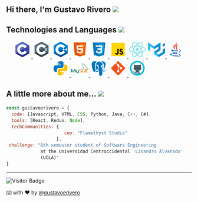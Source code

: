 <h2>Hi there, I'm Gustavo Rivero <img src="https://media.giphy.com/media/EzNwZBbRMFW01B4Cvu/giphy.gif" width="35"></h2>

<h2>Technologies and Languages <img src="https://media.giphy.com/media/WFZvB7VIXBgiz3oDXE/giphy.gif" width="25"/></h2>

<p align="center">
  <a href="https://docs.microsoft.com/en-us/cpp/c-language/?view=msvc-160">
    <img src="/assets/icons/c.png" alt="C"/>
  </a>
  <a href="https://www.w3schools.com/cs/index.php">
    <img src="/assets/icons/csharp.png" alt="C#"/>
  </a>
  <a href="https://www.w3schools.com/cpp/">
    <img src="/assets/icons/c%2B%2B.png" alt="C++"/>
  </a>
  <a href="https://www.w3schools.com/html/">
    <img src="/assets/icons/html5.png" alt="HTML"/>
  </a>
  <a href="https://www.w3schools.com/css/">
    <img src="/assets/icons/css.png" alt="CSS"/>
  </a>
  <a href="https://developer.mozilla.org/es/docs/Web/JavaScript">
    <img src="/assets/icons/javascript.png" alt="JavaScript"/>
  </a>
  <a href="https://reactjs.org/">
    <img src="/assets/icons/react.png" alt="React.js"/>
  </a>
  <a href="https://material-ui.com/">
    <img src="/assets/icons/material-ui.png" alt="Material-UI"/>
  </a>
  <a href="https://www.java.com/">
    <img src="/assets/icons/java.png" alt="Java"/>
  </a>
  <a href="https://www.python.org/">
    <img src="/assets/icons/python.png" alt="Python"/>
  </a>
  <a href="https://www.mysql.com/">
    <img src="/assets/icons/mysql.png" alt="MySQL"/>
  </a>
  <a href="https://www.postgresql.org/">
    <img src="/assets/icons/postgresql.png" alt="PostgreSQL"/>
  </a>
  <a href="https://git-scm.com/">
    <img src="/assets/icons/git.png" alt="Git"/>
  </a>
  <a href="https://github.com/">
    <img src="/assets/icons/github.png" alt="GitHub"/>
  </a>
</p>


<h2>A little more about me... <img src="https://media.giphy.com/media/J5dm29T4xgwyEnUYYc/giphy.gif" width="25"/></h3>

```javascript
const gustavoerivero = {
  code: [Javascript, HTML, CSS, Python, Java, C++, C#],
  tools: [React, Redux, Node],
  techCommunities: {
                      ceo: "Flamethyst Studio"
                   },
 challenge: "8th semester student of Software Engineering 
             at the Universidad Centroccidental 'Lisandro Alvarado' 
             (UCLA)"
}
```

---

![Visitor Badge](https://visitor-badge.laobi.icu/badge?page_id=gustavoerivero.gustavoerivero)

⌨️ with ❤️ by [@gustavoerivero](https://github.com/gustavoerivero)
